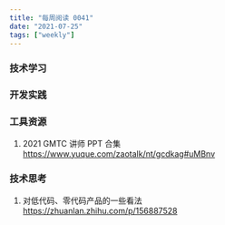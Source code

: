 ```yaml
---
title: "每周阅读 0041"
date: "2021-07-25"
tags: ["weekly"]
---
```


### 技术学习


### 开发实践


### 工具资源
1. 2021 GMTC 讲师 PPT 合集 https://www.yuque.com/zaotalk/nt/gcdkag#uMBnv

### 技术思考
1. 对低代码、零代码产品的一些看法 https://zhuanlan.zhihu.com/p/156887528


